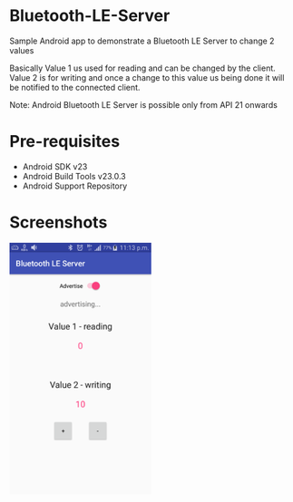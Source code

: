 # Bluetooth-LE-Server
Sample Android app to demonstrate a Bluetooth LE Server to change 2 values

Basically Value 1 us used for reading and can be changed by the client. Value 2 is for writing and once a change to this
value us being done it will be notified to the connected client.

Note: Android Bluetooth LE Server is possible only from API 21 onwards

# Pre-requisites 
<ul>
<li>Android SDK v23</li>
<li>Android Build Tools v23.0.3</li>
<li>Android Support Repository</li>
</ul>

# Screenshots
<img src="screenshots/screenshot1.png" width="250" />
